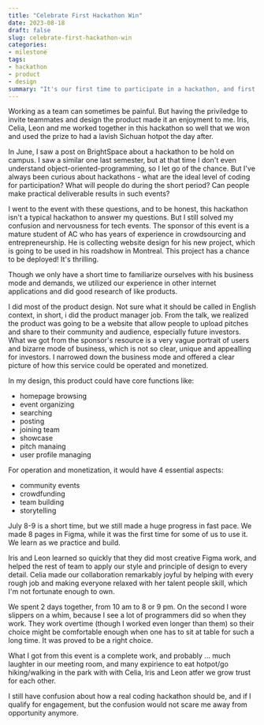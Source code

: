 ```yaml
---
title: "Celebrate First Hackathon Win"
date: 2023-08-18
draft: false
slug: celebrate-first-hackathon-win
categories:
- milestone
tags:
- hackathon
- product
- design
summary: "It's our first time to participate in a hackathon, and first time to create something as a team. Guess who loves short intensive projects? Me. And we all love the $1000 prize."
---
```


Working as a team can sometimes be painful. But having the priviledge to invite teammates and design the product made it an enjoyment to me. Iris, Celia, Leon and me worked together in this hackathon so well that we won and used the prize to had a lavish Sichuan hotpot the day after.

In June, I saw a post on BrightSpace about a hackathon to be hold on campus. I saw a similar one last semester, but at that time I don't even understand object-oriented-programming, so I let go of the chance. But I've always been curious about hackathons - what are the ideal level of coding for participation? What will people do during the short period? Can people make practical deliverable results in such events?

I went to the event with these questions, and to be honest, this hackathon isn't a typical hackathon to answer my questions. But I still solved my confusion and nervousness for tech events. The sponsor of this event is a mature student of AC who has years of experience in crowdsourcing and entrepreneurship. He is collecting website design for his new project, which is going to be used in his roadshow in Montreal. This project has a chance to be deployed! It's thrilling.

Though we only have a short time to familiarize ourselves with his business mode and demands, we utilized our experience in other internet applications and did good research of like products.

I did most of the product design. Not sure what it should be called in English context, in short, i did the product manager job. From the talk, we realized the product was going to be a website that allow people to upload pitches and share to their community and audience, especially future investors. What we got from the sponsor's resource is a very vague portrait of users and bizarre mode of business, which is not so clear, unique and appealling for investors. I narrowed down the business mode and offered a clear picture of how this service could be operated and monetized. 

In my design, this product could have core functions like:
- homepage browsing
- event organizing
- searching
- posting
- joining team
- showcase
- pitch manaing
- user profile managing

For operation and monetization, it would have 4 essential aspects:
- community events
- crowdfunding
- team building
- storytelling

July 8-9 is a short time, but we still made a huge progress in fast pace. We made 8 pages in Figma, while it was the first time for some of us to use it. We learn as we practice and build.

Iris and Leon learned so quickly that they did most creative Figma work, and helped the rest of team to apply our style and principle of design to every detail. Celia made our collaboration remarkably joyful by helping with every rough job and making everyone relaxed with her talent people skill, which I'm not fortunate enough to own.

We spent 2 days together, from 10 am to 8 or 9 pm. On the second I wore slippers on a whim, because I see a lot of programmers did so when they work. They work overtime (though I worked even longer than them) so their choice might be comfortable enough when one has to sit at table for such a long time. It was proved to be a right choice.

What I got from this event is a complete work, and probably ... much laughter in our meeting room, and many expirience to eat hotpot/go hiking/walking in the park with with Celia, Iris and Leon atfer we grow trust for each other.

I still have confusion about how a real coding hackathon should be, and if I qualify for engagement, but the confusion would not scare me away from opportunity anymore.



